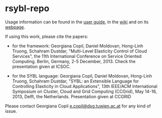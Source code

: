 rsybl-repo
==========

Usage information can be found in the <a href="https://github.com/tuwiendsg/rSYBL/blob/master/userGuide.pdf">user guide</a>, in the <a href="https://github.com/tuwiendsg/rSYBL/wiki">wiki</a> and on its <a href="http://www.infosys.tuwien.ac.at/research/viecom/SYBL">webpage</a>.

If using this work, please cite the papers:
 - for the framework: Georgiana Copil, Daniel Moldovan, Hong-Linh Truong, Schahram Dustdar, "Multi-Level Elasticity Control of Cloud Services", the 11th International Conference on Service Oriented Computing. Berlin, Germany, 2-5 December, 2013. Check the presentation given at ICSOC.

 - for the SYBL language: Georgiana Copil, Daniel Moldovan, Hong-Linh Truong, Schahram Dustdar, "SYBL: an Extensible Language for Controlling Elasticity in Cloud Applications", 13th IEEE/ACM International Symposium on Cluster, Cloud and Grid Computing (CCGrid), May 14-16, 2013, Delft, the Netherlands. Presentation given at CCGRID

Please contact Georgiana Copil e.copil@dsg.tuwien.ac.at for any kind of issue.
